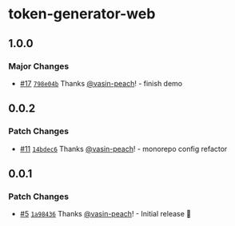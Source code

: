# token-generator-web

## 1.0.0

### Major Changes

- [#17](https://github.com/jventures-jdn/token-generator/pull/17) [`798e04b`](https://github.com/jventures-jdn/token-generator/commit/798e04b9e6de8aa0422ea174ab9d7084f00765bd) Thanks [@vasin-peach](https://github.com/vasin-peach)! - finish demo

## 0.0.2

### Patch Changes

- [#11](https://github.com/jventures-jdn/token-generator/pull/11) [`14bdec6`](https://github.com/jventures-jdn/token-generator/commit/14bdec6a4519670ea3510568af258387a14149be) Thanks [@vasin-peach](https://github.com/vasin-peach)! - monorepo config refactor

## 0.0.1

### Patch Changes

- [#5](https://github.com/jventures-jdn/token-generator/pull/5) [`1a98436`](https://github.com/jventures-jdn/token-generator/commit/1a98436eb4ef8fc756a9b0d075184dda644c3d9f) Thanks [@vasin-peach](https://github.com/vasin-peach)! - Initial release 🚀
